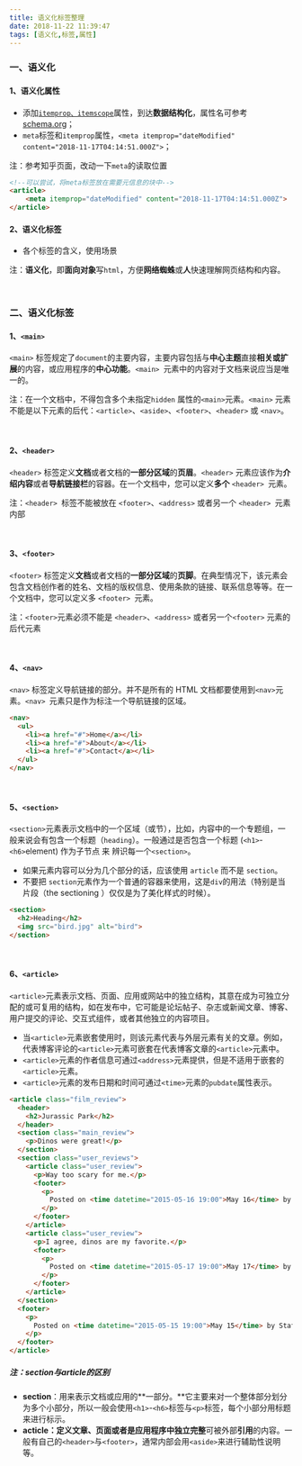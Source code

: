```yaml
---
title: 语义化标签整理
date: 2018-11-22 11:39:47
tags: [语义化,标签,属性]
---
```


### 一、语义化

#### 1、语义化属性

- 添加[`itemprop、itemscope`](https://chenoge.github.io/2018/11/19/itemprop/)属性，到达**数据结构化**，属性名可参考 [schema.org](https://schema.org/)；
- `meta`标签和`itemprop`属性，`<meta itemprop="dateModified" content="2018-11-17T04:14:51.000Z">`；

注：参考知乎页面，改动一下`meta`的读取位置

```html
<!--可以尝试，将meta标签放在需要元信息的块中-->
<article>
    <meta itemprop="dateModified" content="2018-11-17T04:14:51.000Z">
</article>
```

#### 2、语义化标签

- 各个标签的含义，使用场景

注：**语义化**，即**面向对象**写`html`，方便**网络蜘蛛**或**人**快速理解网页结构和内容。

<br/>

<!--more-->

### 二、语义化标签

#### 1、`<main>`

`<main>` 标签规定了`document`的主要内容，主要内容包括与**中心主题**直接**相关或扩展**的内容，或应用程序的**中心功能**。`<main> `元素中的内容对于文档来说应当是唯一的。

注：在一个文档中，不得包含多个未指定`hidden` 属性的`<main>`元素。`<main>` 元素不能是以下元素的后代：`<article>`、`<aside>`、`<footer>`、`<header>` 或 `<nav>`。 

<br/>

#### 2、`<header>`

`<header>` 标签定义**文档**或者文档的**一部分区域**的**页眉**。`<header>` 元素应该作为**介绍内容**或者**导航链接栏**的容器。在一个文档中，您可以定义**多个** `<header> `元素。

注：`<header> `标签不能被放在 `<footer>`、`<address>` 或者另一个 `<header> `元素内部

<br/>

#### 3、`<footer> `

`<footer>` 标签定义**文档**或者文档的**一部分区域**的**页脚**。在典型情况下，该元素会包含文档创作者的姓名、文档的版权信息、使用条款的链接、联系信息等等。在一个文档中，您可以定义多 `<footer> `元素。

注：`<footer>`元素必须不能是 `<header>`、`<address>` 或者另一个`<footer>` 元素的后代元素

<br/>

#### 4、`<nav> `

`<nav>` 标签定义导航链接的部分。并不是所有的 HTML 文档都要使用到` <nav> `元素。`<nav> `元素只是作为标注一个导航链接的区域。

```html
<nav>
  <ul>
    <li><a href="#">Home</a></li>
    <li><a href="#">About</a></li>
    <li><a href="#">Contact</a></li>
  </ul>
</nav>
```

<br/>

#### 5、`<section>`

`<section>`元素表示文档中的一个区域（或节），比如，内容中的一个专题组，一般来说会有包含一个标题（`heading`）。一般通过是否包含一个标题 (`<h1>`-`<h6>`element) 作为子节点 来 辨识每一个`<section>`。 

- 如果元素内容可以分为几个部分的话，应该使用 `article` 而不是 `section`。
- 不要把 `section`元素作为一个普通的容器来使用，这是`div`的用法（特别是当片段（the sectioning ）仅仅是为了美化样式的时候）。

```html
<section>
  <h2>Heading</h2>
  <img src="bird.jpg" alt="bird">
</section>
```

<br/>

#### 6、`<article>`

`<article>`元素表示文档、页面、应用或网站中的独立结构，其意在成为可独立分配的或可复用的结构，如在发布中，它可能是论坛帖子、杂志或新闻文章、博客、用户提交的评论、交互式组件，或者其他独立的内容项目。 

- 当`<article>`元素嵌套使用时，则该元素代表与外层元素有关的文章。例如，代表博客评论的`<article>`元素可嵌套在代表博客文章的`<article>`元素中。
- `<article>`元素的作者信息可通过`<address>`元素提供，但是不适用于嵌套的`<article>`元素。
- `<article>`元素的发布日期和时间可通过`<time>`元素的`pubdate`属性表示。

```html
<article class="film_review">
  <header>
    <h2>Jurassic Park</h2>
  </header>
  <section class="main_review">
    <p>Dinos were great!</p>
  </section>
  <section class="user_reviews">
    <article class="user_review">
      <p>Way too scary for me.</p>
      <footer>
        <p>
          Posted on <time datetime="2015-05-16 19:00">May 16</time> by Lisa.
        </p>
      </footer>
    </article>
    <article class="user_review">
      <p>I agree, dinos are my favorite.</p>
      <footer>
        <p>
          Posted on <time datetime="2015-05-17 19:00">May 17</time> by Tom.
        </p>
      </footer>
    </article>
  </section>
  <footer>
    <p>
      Posted on <time datetime="2015-05-15 19:00">May 15</time> by Staff.
    </p>
  </footer>
</article>
```

##### 注：section与article的区别

- **section**：用来表示文档或应用的**一部分。**它主要来对一个整体部分划分为多个小部分，所以一般会使用`<h1>`-`<h6>`标签与`<p>`标签，每个小部分用标题来进行标示。
- **acticle：**定义文章、页面或者是应用程序中**独立完整**可被外部**引用**的内容。一般有自己的`<header>`与`<footer>`，通常内部会用`<aside>`来进行辅助性说明等。

<br/>





